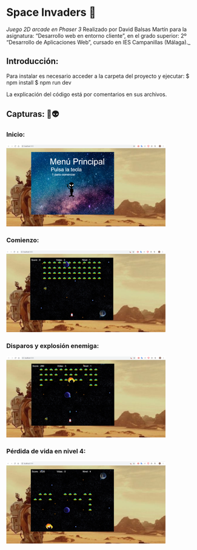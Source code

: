 # Space Invaders 👾

_Juego 2D arcade en Phaser 3_
Realizado por David Balsas Martín para la asignatura: “Desarrollo web en entorno cliente”, en el grado superior: 2º “Desarrollo de Aplicaciones Web”, cursado en IES Campanillas (Málaga)._
## Introducción:

Para instalar es necesario acceder a la carpeta del proyecto y ejecutar:
$ npm install
$ npm run dev

La explicación del código está por comentarios en sus archivos.

## Capturas: 🚀👽
### Inicio:
<img src="imagenes/inicio.png" width="420">

### Comienzo:
<img src="imagenes/comienzo.png" width="420">

### Disparos y explosión enemiga:
<img src="imagenes/disparo_explosion.png" width="420">

### Pérdida de vida en nivel 4:
<img src="imagenes/nivel4_explosion.png" width="420">

